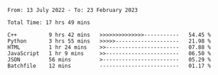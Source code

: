 <!--START_SECTION:waka-->

```text
From: 13 July 2022 - To: 23 February 2023

Total Time: 17 hrs 49 mins

C++          9 hrs 42 mins   >>>>>>>>>>>>>>-----------   54.45 %
Python       3 hrs 55 mins   >>>>>--------------------   21.98 %
HTML         1 hr 24 mins    >>-----------------------   07.88 %
JavaScript   1 hr 9 mins     >>-----------------------   06.50 %
JSON         56 mins         >------------------------   05.29 %
Batchfile    12 mins         -------------------------   01.17 %
```

<!--END_SECTION:waka-->

<!---
yvanlok/yvanlok is a ✨ special ✨ repository because its `README.md` (this file) appears on your GitHub profile.
You can click the Preview link to take a look at your changes.
--->
